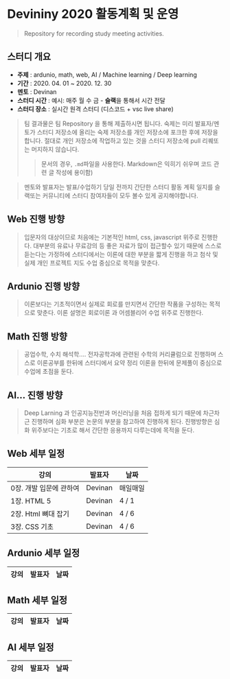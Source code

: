 # Devininy 2020 활동계획 및 운영

> Repository for recording study meeting activities.

## 스터디 개요

- **주제** : ardunio, math, web, AI / Machine learning / Deep learning
- **기간** : 2020. 04. 01 ~ 2020. 12. 30
- **멘토** : Devinan
- **스터디 시간** : 예시: 매주 월 수 금 - **슬랙**을 통해서 시간 전달
- **스터디 장소** : 실시간 원격 스터디 (디스코드 + vsc live share)

> 팀 결과물은 팀 Repository 을 통해 제출하시면 됩니다.
> 숙제는 미리 발표자/멘토가 스터디 저장소에 올리는 숙제 저장소를 개인 저장소에 포크한 후에 저장을 합니다. 절대로 개인 저장소에 작업하고 있는 것을 스터디 저장소에 pull 리퀘또는 머지하지 않습니다.
>
> > 문서의 경우, `.md`파일을 사용한다.
> > Markdown은 익히기 쉬우며 코드 관련 글 작성에 용이함)

> 멘토와 발표자는 발표/수업하기 당일 전까지 간단한 스터디 활동 계획 일지를 슬랙또는 커뮤니티에 스터디 참여자들이 모두 볼수 있게 공지해야합니다.

## Web 진행 방향

> 입문자의 대상이므로 처음에는 기본적인 html, css, javascript 위주로 진행한다.
> 대부분의 유료나 무료강의 등 좋은 자료가 많이 접근할수 있기 때문에 스스로 듣는다는 가정하에 스터디에서는 이론에 대한 부분을 짧게 진행을 하고 첨삭 및 실제 개인 프로젝트 지도 수업 중심으로 목적을 맞춘다.

## Ardunio 진행 방향

> 이론보다는 기초적이면서 실제로 회로를 만지면서 간단한 작품을 구성하는 목적으로 맞춘다.
> 이론 설명은 회로이론 과 어셈블리어 수업 위주로 진행한다.

## Math 진행 방향

> 공업수학, 수치 해석학.... 전자공학과에 관련된 수학의 커리큘럼으로 진행하며
> 스스로 이론공부를 한뒤에 스터디에서 요약 정리 이론을 한뒤에 문제풀이 중심으로 수업에 초점을 둔다.

## AI... 진행 방향

> Deep Larning 과 인공지능전반과 머신러닝을 처음 접하게 되기 때문에 차근차근 진행하며
> 심화 부분은 논문의 부분을 참고하여 진행하게 된다. 진행방향은 심화 위주보다는 기초로 해서 간단한 응용까지 다루는데에 목적을 둔다.

## Web 세부 일정

| 강의                    | 발표자  | 날짜     |
| ----------------------- | ------- | -------- |
| 0장. 개발 입문에 관하여 | Devinan | 매일매일 |
| 1장. HTML 5             | Devinan | 4 / 1    |
| 2장. Html 뼈대 잡기     | Devinan | 4 / 6    |
| 3장. CSS 기초           | Devinan | 4 / 6    |

## Ardunio 세부 일정

| 강의 | 발표자 | 날짜 |
| ---- | ------ | ---- |


## Math 세부 일정

| 강의 | 발표자 | 날짜 |
| ---- | ------ | ---- |


## AI 세부 일정

| 강의 | 발표자 | 날짜 |
| ---- | ------ | ---- |


